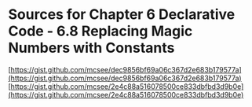 # Sources for Chapter 6 Declarative Code - 6.8 Replacing Magic Numbers with Constants

[https://gist.github.com/mcsee/dec9856bf69a06c367d2e683b179577a](https://gist.github.com/mcsee/dec9856bf69a06c367d2e683b179577a)
[https://gist.github.com/mcsee/2e4c88a516078500ce833dbfbd3d9b0e](https://gist.github.com/mcsee/2e4c88a516078500ce833dbfbd3d9b0e)